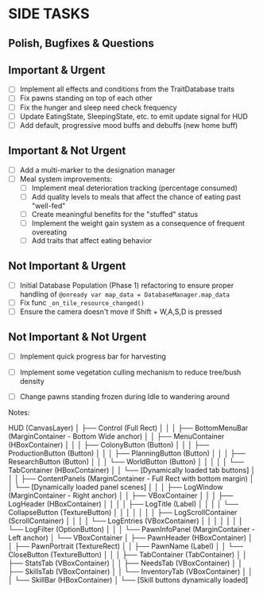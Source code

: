 # SIDE TASKS

## Polish, Bugfixes & Questions

## Important & Urgent

- [ ] Implement all effects and conditions from the TraitDatabase traits
- [ ] Fix pawns standing on top of each other
- [ ] Fix the hunger and sleep need check frequency
- [ ] Update EatingState, SleepingState, etc. to emit update signal for HUD
- [ ] Add default, progressive mood buffs and debuffs (new home buff)

## Important & Not Urgent

- [ ] Add a multi-marker to the designation manager
- [ ] Meal system improvements:
  - [ ] Implement meal deterioration tracking (percentage consumed)
  - [ ] Add quality levels to meals that affect the chance of eating past "well-fed"
  - [ ] Create meaningful benefits for the "stuffed" status
  - [ ] Implement the weight gain system as a consequence of frequent overeating
  - [ ] Add traits that affect eating behavior

## Not Important & Urgent

- [ ] Initial Database Population (Phase 1) refactoring to ensure proper handling of `@onready var map_data = DatabaseManager.map_data`
- [ ] Fix func `_on_tile_resource_changed()`
- [ ] Ensure the camera doesn't move if Shift + W,A,S,D is pressed

## Not Important & Not Urgent

- [ ] Implement quick progress bar for harvesting
- [ ] Implement some vegetation culling mechanism to reduce tree/bush density
- [ ] Change pawns standing frozen during Idle to wandering around


Notes:

HUD (CanvasLayer)
│
├── Control (Full Rect)
│   │
│   ├── BottomMenuBar (MarginContainer - Bottom Wide anchor)
│   │   ├── MenuContainer (HBoxContainer)
│   │   │   ├── ColonyButton (Button)
│   │   │   ├── ProductionButton (Button)
│   │   │   ├── PlanningButton (Button)
│   │   │   ├── ResearchButton (Button)
│   │   │   └── WorldButton (Button)
│   │   │
│   │   └── TabContainer (HBoxContainer)
│   │       └── [Dynamically loaded tab buttons]
│   │
│   ├── ContentPanels (MarginContainer - Full Rect with bottom margin)
│   │   └── [Dynamically loaded panel scenes]
│   │
│   ├── LogWindow (MarginContainer - Right anchor)
│   │   ├── VBoxContainer
│   │   │   ├── LogHeader (HBoxContainer)
│   │   │   │   ├── LogTitle (Label)
│   │   │   │   └── CollapseButton (TextureButton)
│   │   │   │
│   │   │   ├── LogScrollContainer (ScrollContainer)
│   │   │   │   └── LogEntries (VBoxContainer)
│   │   │   │
│   │   │   └── LogFilter (OptionButton)
│   │
│   └── PawnInfoPanel (MarginContainer - Left anchor)
│       └── VBoxContainer
│           ├── PawnHeader (HBoxContainer)
│           │   ├── PawnPortrait (TextureRect)
│           │   ├── PawnName (Label)
│           │   └── CloseButton (TextureButton)
│           │
│           ├── TabContainer (TabContainer)
│           │   ├── StatsTab (VBoxContainer)
│           │   ├── NeedsTab (VBoxContainer)
│           │   ├── SkillsTab (VBoxContainer)
│           │   └── InventoryTab (VBoxContainer)
│           │
│           └── SkillBar (HBoxContainer)
│               └── [Skill buttons dynamically loaded]




